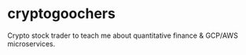 # cryptogoochers
Crypto stock trader to teach me about quantitative finance &amp; GCP/AWS microservices.
